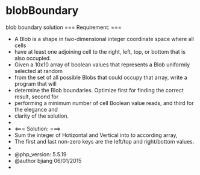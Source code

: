# blobBoundary
blob boundary solution
=== Requirement: ===
 * A Blob is a shape in two-dimensional integer coordinate space where all cells 
 * have at least one adjoining cell to the right, left, top, or bottom that is also occupied. 
 * Given a 10x10 array of boolean values that represents a Blob uniformly selected at random 
 * from the set of all possible Blobs that could occupy that array, write a program that will 
 * determine the Blob boundaries. Optimize first for finding the correct result, second for 
 * performing a minimum number of cell Boolean value reads, and third for the elegance and 
 * clarity of the solution.
 * 
 * <=== Solution: ===>
 * Sum the integer of Hotizontal and Vertical into to according array,   
 * The first and last non-zero keys are the left/top and right/bottom values. 
 * 
 * @php_version: 5.5.19
 * @author bjiang 06/01/2015
 * 
